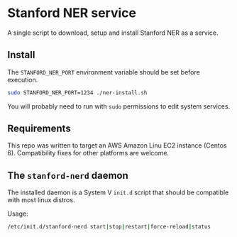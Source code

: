 # Stanford NER service

A single script to download, setup and install Stanford NER as a service.


## Install

The `STANFORD_NER_PORT` environment variable should be set before execution.

```bash
sudo STANFORD_NER_PORT=1234 ./ner-install.sh
```

You will probably need to run with `sudo` permissions to edit system services.


## Requirements

This repo was written to target an AWS Amazon Linu EC2 instance (Centos 6).
Compatibility fixes for other platforms are welcome.


## The `stanford-nerd` daemon

The installed daemon is a System V `init.d` script that should be compatible with most linux distros.

Usage:
```bash
/etc/init.d/stanford-nerd start|stop|restart|force-reload|status
```
